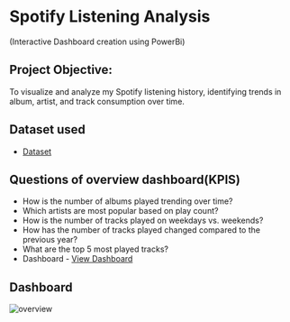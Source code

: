 # Spotify Listening Analysis 
(Interactive Dashboard creation using PowerBi)
## Project Objective: 
To visualize and analyze my Spotify listening history, identifying trends in album, artist, and track consumption over time.

## Dataset used
- <a href='https://github.com/vivekk00/Spotify_Dashboard/blob/main/spotify_history.csv'>Dataset</a>

## Questions of overview dashboard(KPIS) 
- How is the number of albums played trending over time?
- Which artists are most popular based on play count?
- How is the number of tracks played on weekdays vs. weekends?
- How has the number of tracks played changed compared to the previous year?
- What are the top 5 most played tracks?
- Dashboard - <a href='https://github.com/vivekk00/Spotify_Dashboard/blob/main/overview.png'>View Dashboard<a/>

## Dashboard
![overview](https://github.com/user-attachments/assets/42bed584-9f36-4ecb-9a26-188ffd5d3089)
